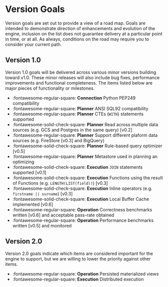 # Version Goals

Version goals are set out to provide a view of a road map. Goals are intended to demonstrate direction of enhancements and evolution of the engine, inclusion on the list does not guarantee delivery at a particular point in time, or at all. As always, conditions on the road may require you to consider your current path.

## Version 1.0

Version 1.0 goals will be delivered across various minor versions building toward v1.0. These minor releases will also include bug fixes, performance improvements and functional completeness. The items listed below are major pieces of functionality or milestones.

- :fontawesome-regular-square: **Connection** Python PEP249 compatibility
- :fontawesome-regular-square: **Planner** ANSI SQL92 compatibility
- :fontawesome-regular-square: **Planner** CTEs (`WITH`) statements supported
- :fontawesome-solid-check-square: **Planner** Read across multiple data sources (e.g. GCS and Postgres in the same query) [v0.2]
- :fontawesome-regular-square: **Planner** Support different plaform data sources (e.g. FireStore [v0.3] and BigQuery)
- :fontawesome-solid-check-square: **Planner** Rule-based query optimizer [v0.5]
- :fontawesome-regular-square: **Planner** Metastore used in planning an optimizing
- :fontawesome-solid-check-square: **Execution** `JOIN` statements supported [v0.1]
- :fontawesome-solid-check-square: **Execution** Functions using the result of Functions (e.g. `LENGTH(LIST(field))`) [v0.3]
- :fontawesome-solid-check-square: **Execution** Inline operators (e.g. `firstname || surname`) [v0.3]
- :fontawesome-solid-check-square: **Execution** Local Buffer Cache implemented [v0.6]
- :fontawesome-regular-square: **Operation** Correctness benchmarks written [v0.6] and acceptable pass-rate obtained
- :fontawesome-regular-square: **Operation** Performance benchmarks written [v0.5] and monitored

## Version 2.0

Version 2.0 goals indicate which items are considered important for the engine to support, but we are willing to lower the priority against other items.

- :fontawesome-regular-square: **Operation** Persisted materialized views
- :fontawesome-regular-square: **Execution** Distributed execution
